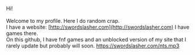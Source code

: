 Hi!
<br>
<br>
Welcome to my profile. Here I do random crap.
<br>
I have a website: [http://swordslasher.com](http://swordslasher.com)
I have games there.
<br>
On this github, I have fnf games and an unblocked version of my site that I rarely update but probably will soon.
https://swordslasher.com/nts.mp3
